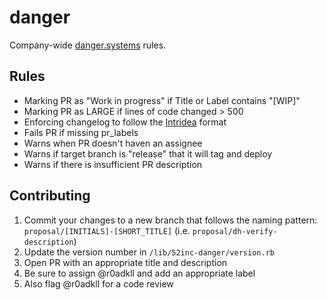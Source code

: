 # danger

Company-wide [danger.systems](https://danger.systems) rules.

## Rules

* Marking PR as "Work in progress" if Title or Label contains "[WIP]"
* Marking PR as LARGE if lines of code changed > 500
* Enforcing changelog to follow the [Intridea](https://github.com/dblock/danger-changelog/blob/master/doc/intridea.md) format
* Fails PR if missing pr_labels
* Warns when PR doesn't haven an assignee
* Warns if target branch is "release" that it will tag and deploy
* Warns if there is insufficient PR description

## Contributing

1. Commit your changes to a new branch that follows the naming pattern: `proposal/[INITIALS]-[SHORT_TITLE]` (i.e. `proposal/dh-verify-description`)
2. Update the version number in `/lib/52inc-danger/version.rb`
3. Open PR with an appropriate title and description
  1. Be sure to assign @r0adkll and add an appropriate label
  2. Also flag @r0adkll for a code review
